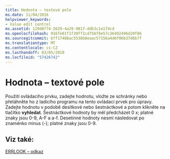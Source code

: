 ```yaml
---
title: Hodnota – textové pole
ms.date: 11/04/2016
helpviewer_keywords:
- Value edit control
ms.assetid: 129d8f74-2629-4a29-981f-ddb3c1e174cd
ms.openlocfilehash: 916fe01f1f39ff1cd756f8e57c36492496d20f86
ms.sourcegitcommit: bff17488ac5538b8eaac57156a4d6f06b37d6b7f
ms.translationtype: MT
ms.contentlocale: cs-CZ
ms.lasthandoff: 03/05/2019
ms.locfileid: "57426742"
---
```

# <a name="value-edit-control"></a>Hodnota – textové pole

Použití ovládacího prvku, zadejte hodnotu, vložte ze schránky nebo přetáhněte ho z ladicího programu na tento ovládací prvek pro úpravy. Zadejte hodnotu v podobě desítkové nebo šestnáctkové a potom klikněte na tlačítko **vyhledat**. Šestnáctkové hodnoty by měl předcházet 0 x; platné znaky jsou 0-9, A-F a a-f. Desetinné hodnoty nesmí následovat po znaménko minus (-); platné znaky jsou 0-9.

## <a name="see-also"></a>Viz také:

[ERRLOOK – odkaz](../../build/reference/errlook-reference.md)
